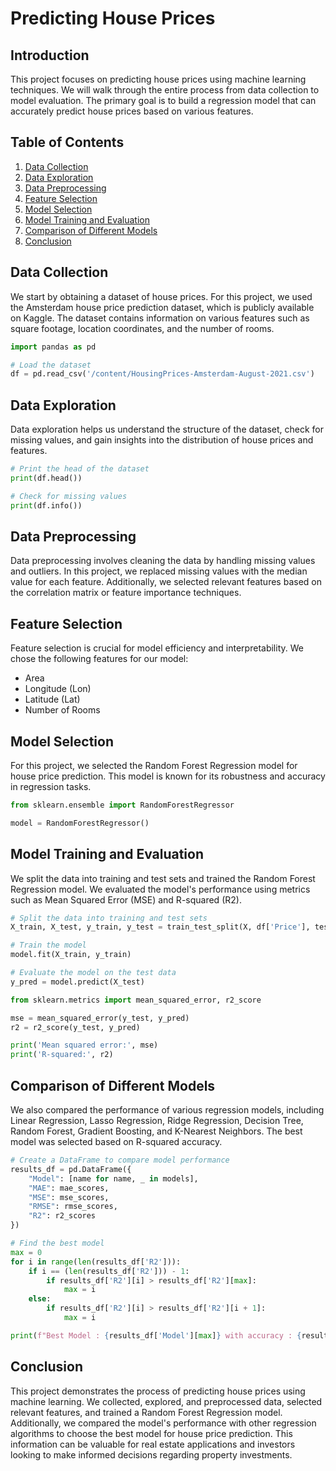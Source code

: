 # Predicting House Prices

## Introduction
This project focuses on predicting house prices using machine learning techniques. We will walk through the entire process from data collection to model evaluation. The primary goal is to build a regression model that can accurately predict house prices based on various features.

## Table of Contents
1. [Data Collection](#data-collection)
2. [Data Exploration](#data-exploration)
3. [Data Preprocessing](#data-preprocessing)
4. [Feature Selection](#feature-selection)
5. [Model Selection](#model-selection)
6. [Model Training and Evaluation](#model-training-and-evaluation)
7. [Comparison of Different Models](#comparison-of-different-models)
8. [Conclusion](#conclusion)

## Data Collection <a name="data-collection"></a>

We start by obtaining a dataset of house prices. For this project, we used the Amsterdam house price prediction dataset, which is publicly available on Kaggle. The dataset contains information on various features such as square footage, location coordinates, and the number of rooms.

```python
import pandas as pd

# Load the dataset
df = pd.read_csv('/content/HousingPrices-Amsterdam-August-2021.csv')
```

## Data Exploration <a name="data-exploration"></a>

Data exploration helps us understand the structure of the dataset, check for missing values, and gain insights into the distribution of house prices and features.

```python
# Print the head of the dataset
print(df.head())

# Check for missing values
print(df.info())
```

## Data Preprocessing <a name="data-preprocessing"></a>

Data preprocessing involves cleaning the data by handling missing values and outliers. In this project, we replaced missing values with the median value for each feature. Additionally, we selected relevant features based on the correlation matrix or feature importance techniques.

## Feature Selection <a name="feature-selection"></a>

Feature selection is crucial for model efficiency and interpretability. We chose the following features for our model:

- Area
- Longitude (Lon)
- Latitude (Lat)
- Number of Rooms

## Model Selection <a name="model-selection"></a>

For this project, we selected the Random Forest Regression model for house price prediction. This model is known for its robustness and accuracy in regression tasks.

```python
from sklearn.ensemble import RandomForestRegressor

model = RandomForestRegressor()
```

## Model Training and Evaluation <a name="model-training-and-evaluation"></a>

We split the data into training and test sets and trained the Random Forest Regression model. We evaluated the model's performance using metrics such as Mean Squared Error (MSE) and R-squared (R2).

```python
# Split the data into training and test sets
X_train, X_test, y_train, y_test = train_test_split(X, df['Price'], test_size=0.25, random_state=42)

# Train the model
model.fit(X_train, y_train)

# Evaluate the model on the test data
y_pred = model.predict(X_test)

from sklearn.metrics import mean_squared_error, r2_score

mse = mean_squared_error(y_test, y_pred)
r2 = r2_score(y_test, y_pred)

print('Mean squared error:', mse)
print('R-squared:', r2)
```

## Comparison of Different Models <a name="comparison-of-different-models"></a>

We also compared the performance of various regression models, including Linear Regression, Lasso Regression, Ridge Regression, Decision Tree, Random Forest, Gradient Boosting, and K-Nearest Neighbors. The best model was selected based on R-squared accuracy.

```python
# Create a DataFrame to compare model performance
results_df = pd.DataFrame({
    "Model": [name for name, _ in models],
    "MAE": mae_scores,
    "MSE": mse_scores,
    "RMSE": rmse_scores,
    "R2": r2_scores
})

# Find the best model
max = 0
for i in range(len(results_df['R2'])):
    if i == (len(results_df['R2'])) - 1:
        if results_df['R2'][i] > results_df['R2'][max]:
            max = i
    else:
        if results_df['R2'][i] > results_df['R2'][i + 1]:
            max = i

print(f"Best Model : {results_df['Model'][max]} with accuracy : {results_df['R2'][max]}")
```

## Conclusion <a name="conclusion"></a>

This project demonstrates the process of predicting house prices using machine learning. We collected, explored, and preprocessed data, selected relevant features, and trained a Random Forest Regression model. Additionally, we compared the model's performance with other regression algorithms to choose the best model for house price prediction. This information can be valuable for real estate applications and investors looking to make informed decisions regarding property investments.
